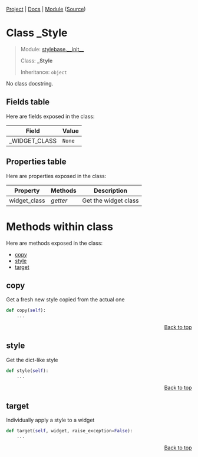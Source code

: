 [Project](https://github.com/pyrustic/stylebase#readme) | [Docs](https://github.com/pyrustic/stylebase/blob/master/docs/README.md) | [Module](https://github.com/pyrustic/stylebase/blob/master/docs/modules/stylebase/__init__/README.md) ([Source](https://github.com/pyrustic/stylebase/blob/master/stylebase/__init__.py))

# Class _Style
> Module: [stylebase.\_\_init\_\_](https://github.com/pyrustic/stylebase/blob/master/docs/modules/stylebase/__init__/README.md)
>
> Class: **_Style**
>
> Inheritance: `object`

No class docstring.

## Fields table
Here are fields exposed in the class:

| Field | Value |
| --- | --- |
| \_WIDGET\_CLASS | `None` |

## Properties table
Here are properties exposed in the class:

| Property | Methods | Description |
| --- | --- | --- |
| widget\_class | _getter_ | Get the widget class |

# Methods within class
Here are methods exposed in the class:
- [copy](#copy)
- [style](#style)
- [target](#target)

## copy
Get a fresh new style copied from the actual one

```python
def copy(self):
    ...
```

<p align="right"><a href="##methods-within-_style">Back to top</a></p>

## style
Get the dict-like style

```python
def style(self):
    ...
```

<p align="right"><a href="##methods-within-_style">Back to top</a></p>

## target
Individually apply a style to a widget

```python
def target(self, widget, raise_exception=False):
    ...
```

<p align="right"><a href="##methods-within-_style">Back to top</a></p>
